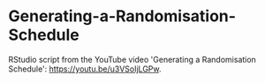 # Generating-a-Randomisation-Schedule
RStudio script from the YouTube video 'Generating a Randomisation Schedule': https://youtu.be/u3VSoIjLGPw.
